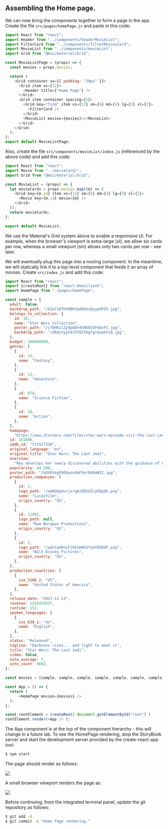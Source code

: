 ## Assembling the Home page.
 
We can now bring the components together to form a page in the app. Create the file `src/pages/homePage.js` and paste in this code:
~~~js
import React from "react";
import Header from "../components/headerMovieList";
import FilterCard from "../components/filterMoviesCard";
import MovieList from "../components/movieList";
import Grid from "@mui/material/Grid";

const MovieListPage = (props) => {
  const movies = props.movies;

  return (
    <Grid container sx={{ padding: "20px" }}>
      <Grid item xs={12}>
        <Header title={"Home Page"} />
      </Grid>
      <Grid item container spacing={5}>
        <Grid key="find" item xs={12} sm={6} md={4} lg={3} xl={2}>
          <FilterCard />
        </Grid>
        <MovieList movies={movies}></MovieList>
      </Grid>
    </Grid>
  );
};
export default MovieListPage;
~~~
Also, create the file `src/components/movieList/index.js` (referenced by the above code) and add this code:
~~~js
import React from "react";
import Movie from "../movieCard/";
import Grid from "@mui/material/Grid";

const MovieList = (props) => {
  let movieCards = props.movies.map((m) => (
    <Grid key={m.id} item xs={12} sm={6} md={4} lg={3} xl={2}>
      <Movie key={m.id} movie={m} />
    </Grid>
  ));
  return movieCards;
};

export default MovieList;
~~~
We use the Material's Grid system above to enable a responsive UI. For example, when the browser's viewport is extra-large (xl), we allow six cards per row, whereas a small viewport (sm) allows only two cards per row - see later.

We will eventually plug this page into a routing component. In the meantime, we will statically link it to a top-level component that feeds it an array of movies. Create `src/index.js` and add this code:
~~~js
import React from "react";
import {createRoot} from "react-dom/client";
import HomePage from "./pages/homePage";

const sample = {
  adult: false,
  backdrop_path: "/5Iw7zQTHVRBOYpA0V6z0yypOPZh.jpg",
  belongs_to_collection: {
    id: 10,
    name: "Star Wars Collection",
    poster_path: "/iTQHKziZy9pAAY4hHEDCGPaOvFC.jpg",
    backdrop_path: "/d8duYyyC9J5T825Hg7grmaabfxQ.jpg",
  },
  budget: 200000000,
  genres: [
    {
      id: 14,
      name: "Fantasy",
    },
    {
      id: 12,
      name: "Adventure",
    },
    {
      id: 878,
      name: "Science Fiction",
    },
    {
      id: 28,
      name: "Action",
    },
  ],
  homepage:
    "https://www.starwars.com/films/star-wars-episode-viii-the-last-jedi",
  id: 181808,
  imdb_id: "tt2527336",
  original_language: "en",
  original_title: "Star Wars: The Last Jedi",
  overview:
    "Rey develops her newly discovered abilities with the guidance of Luke Skywalker, who is unsettled by the strength of her powers. Meanwhile, the Resistance prepares to do battle with the First Order.",
  popularity: 44.208,
  poster_path: "/kOVEVeg59E0wsnXmF9nrh6OmWII.jpg",
  production_companies: [
    {
      id: 1,
      logo_path: "/o86DbpburjxrqAzEDhXZcyE8pDb.png",
      name: "Lucasfilm",
      origin_country: "US",
    },
    {
      id: 11092,
      logo_path: null,
      name: "Ram Bergman Productions",
      origin_country: "US",
    },
    {
      id: 2,
      logo_path: "/wdrCwmRnLFJhEoH8GSfymY85KHT.png",
      name: "Walt Disney Pictures",
      origin_country: "US",
    },
  ],
  production_countries: [
    {
      iso_3166_1: "US",
      name: "United States of America",
    },
  ],
  release_date: "2017-12-13",
  revenue: 1332459537,
  runtime: 152,
  spoken_languages: [
    {
      iso_639_1: "en",
      name: "English",
    },
  ],
  status: "Released",
  tagline: "Darkness rises... and light to meet it",
  title: "Star Wars: The Last Jedi",
  video: false,
  vote_average: 7,
  vote_count: 9692,
};

const movies = [sample, sample, sample, sample, sample, sample, sample];

const App = () => {
  return (
      <HomePage movies={movies} />
  );
};

const rootElement = createRoot( document.getElementById("root") )
rootElement.render(<App /> );
~~~
The App component is at the top of the component hierarchy - this will change in a future lab. To see the HomePage rendering, stop the StoryBook server and start the development server provided by the create-react-app tool:
~~~bash
$ npm start
~~~
The page should render as follows:

![][homepage]

A small browser viewport renders the page as:

![][homepagesm]

Before continuing, from the integrated terminal panel, update the git repository as follows:
~~~bash 
$ git add -A
$ git commit -m "Home Page rendering."
~~~

[homepage]: ./img/homepage.png
[homepagesm]: ./img/homepagesm.png
